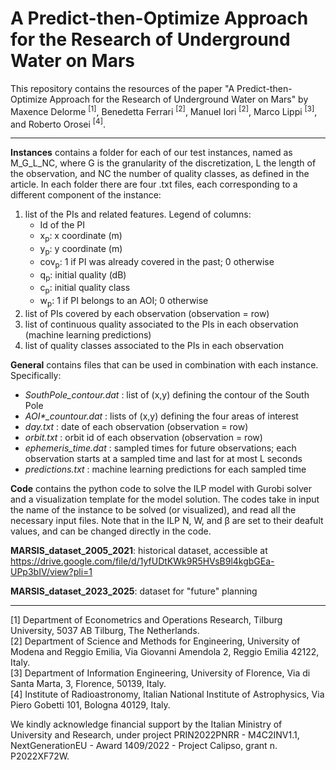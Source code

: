 # A Predict-then-Optimize Approach for the Research of Underground Water on Mars
This repository contains the resources of the paper "A Predict-then-Optimize Approach for the Research of Underground Water on Mars" by Maxence Delorme <sup>[1]</sup>, Benedetta Ferrari <sup>[2]</sup>, Manuel Iori <sup>[2]</sup>, Marco Lippi <sup>[3]</sup>, and Roberto Orosei <sup>[4]</sup>.

---

**Instances** contains a folder for each of our test instances, named as M_G_L_NC, where G is the granularity of the discretization, L the length of the observation, and NC the number of quality classes, as defined in the article. In each folder there are four .txt files, each corresponding to a different component of the instance:
<ol>
    <li>list of the PIs and related features. Legend of columns:
        <ul>
            <li>Id of the PI</li>
            <li>x<sub>p</sub>: x coordinate (m)</li>
            <li>y<sub>p</sub>: y coordinate (m)</li>
            <li>cov<sub>p</sub>: 1 if PI was already covered in the past; 0 otherwise</li>
            <li>q<sub>p</sub>: initial quality (dB)</li>
            <li>c<sub>p</sub>: initial quality class</li>
            <li>w<sub>p</sub>: 1 if PI belongs to an AOI; 0 otherwise</li>
        </ul>
    </li>
    <li>list of PIs covered by each observation (observation = row)</li>
    <li>list of continuous quality associated to the PIs in each observation (machine learning predictions)</li>
    <li>list of quality classes associated to the PIs in each observation</li>
</ol>

**General** contains files that can be used in combination with each instance. Specifically:
<ul>
    <li> <i> SouthPole_contour.dat </i> : list of (x,y) defining the contour of the South Pole</li>
    <li> <i> AOI*_countour.dat </i> : lists of (x,y) defining the four areas of interest</li>
    <li> <i> day.txt </i> : date of each observation (observation = row)</li>
    <li> <i> orbit.txt </i> : orbit id of each observation (observation = row)</li>
    <li> <i> ephemeris_time.dat </i> : sampled times for future observations; each observation starts at a sampled time and last for at most L seconds</li>
    <li> <i> predictions.txt </i> : machine learning predictions for each sampled time</li>
</ul>

**Code** contains the python code to solve the ILP model with Gurobi solver and a visualization template for the model solution. The codes take in input the name of the instance to be solved (or visualized), and read all the necessary input files. Note that in the ILP N, W, and &beta; are set to their deafult values, and can be changed directly in the code.

**MARSIS_dataset_2005_2021**: historical dataset, accessible at https://drive.google.com/file/d/1yfUDtKWk9R5HVsB9l4kgbGEa-UPp3bIV/view?pli=1

**MARSIS_dataset_2023_2025**: dataset for "future" planning

---

[1] Department of Econometrics and Operations Research, Tilburg University, 5037 AB Tilburg, The Netherlands. <br>
[2] Department of Science and Methods for Engineering, University of Modena and Reggio Emilia, Via Giovanni Amendola 2, Reggio Emilia 42122, Italy. <br>
[3] Department of Information Engineering, University of Florence, Via di Santa Marta, 3, Florence, 50139, Italy. <br>
[4] Institute of Radioastronomy, Italian National Institute of Astrophysics, Via Piero Gobetti 101, Bologna 40129, Italy. <br>

We kindly acknowledge financial support by the Italian Ministry of University and Research, under project PRIN2022PNRR - M4C2INV1.1, NextGenerationEU - Award 1409/2022 - Project Calipso, grant n. P2022XF72W.


